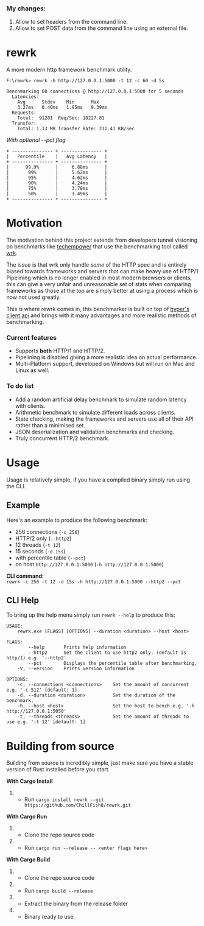 ### My changes:

1. Allow to set headers from the command line.
2. Allow to set POST data from the command line using an external file.

# rewrk
A more modern http framework benchmark utility.

```
F:\rewrk> rewrk -h http://127.0.0.1:5000 -t 12 -c 60 -d 5s

Benchmarking 60 connections @ http://127.0.0.1:5000 for 5 seconds
  Latencies:
    Avg      Stdev    Min      Max    
    3.27ms   0.40ms   1.95ms   9.39ms
  Requests:
    Total:  91281  Req/Sec: 18227.81
  Transfer:
    Total: 1.13 MB Transfer Rate: 231.41 KB/Sec
```

*With optional --pct flag*
```
+ --------------- + --------------- +
|   Percentile    |   Avg Latency   |
+ --------------- + --------------- +
|      99.9%      |     6.88ms      |
|       99%       |     5.62ms      |
|       95%       |     4.62ms      |
|       90%       |     4.24ms      |
|       75%       |     3.78ms      |
|       50%       |     3.49ms      |
+ --------------- + --------------- +
```

# Motivation
The motivation behind this project extends from developers tunnel visioning on benchmarks like [techempower](https://www.techempower.com/benchmarks/) that use the benchmarking tool called [wrk](https://github.com/wg/wrk).

The issue is that wrk only handle *some* of the HTTP spec and is entirely biased towards frameworks and servers that can make heavy use of HTTP/1 Pipelining which is no longer enabled in most modern browsers or clients, this can give a very unfair and unreasonable set of stats when comparing frameworks as those at the top are simply
better at using a process which is now not used greatly.

This is where rewrk comes in, this benchmarker is built on top of [hyper's client api](https://github.com/hyperium/hyper) and brings with it many advantages and more realistic methods of benchmarking.

### Current features
- Supports **both** HTTP/1 and HTTP/2.
- Pipelining is disabled giving a more realistic idea on actual performance.
- Multi-Platform support, developed on Windows but will run on Mac and Linux as well.

### To do list
- Add a random artificial delay benchmark to simulate random latency with clients.
- Arithmetic benchmark to simulate different loads across clients.
- State checking, making the frameworks and servers use all of their API rather than a minimised set.
- JSON deserialization and validation benchmarks and checking.
- Truly concurrent HTTP/2 benchmark.

# Usage
Usage is relatively simple, if you have a compiled binary simply run using the CLI.

## Example
Here's an example to produce the following benchmark:
- 256 connections (`-c 256`)
- HTTP/2 only (`--http2`)
- 12 threads (`-t 12`)
- 15 seconds (`-d 15s`)
- with percentile table (`--pct`)
- on host `http://127.0.0.1:5000` (`-h http://127.0.0.1:5000`)<br>

**CLI command:**<br>
`rewrk -c 256 -t 12 -d 15s -h http://127.0.0.1:5000 --http2 --pct`


## CLI Help
To bring up the help menu simply run `rewrk --help` to produce this:

```
USAGE:
    rewrk.exe [FLAGS] [OPTIONS] --duration <duration> --host <host>

FLAGS:
        --help       Prints help information
        --http2      Set the client to use http2 only. (default is http/1) e.g. '--http2'
        --pct        Displays the percentile table after benchmarking.
    -V, --version    Prints version information

OPTIONS:
    -c, --connections <connections>    Set the amount of concurrent e.g. '-c 512' [default: 1]
    -d, --duration <duration>          Set the duration of the benchmark.
    -h, --host <host>                  Set the host to bench e.g. '-h http://127.0.0.1:5050'
    -t, --threads <threads>            Set the amount of threads to use e.g. '-t 12' [default: 1]
```

# Building from source

Building from source is incredibly simple, just make sure you have a stable version of Rust installed before you start.

**With Cargo Install**
1) - Run `cargo install rewrk --git https://github.com/ChillFish8/rewrk.git`

**With Cargo Run**
1) - Clone the repo source code
2) - Run `cargo run --release -- <enter flags here>`

**With Cargo Build**
1) - Clone the repo source code
2) - Run `cargo build --release`
3) - Extract the binary from the release folder
4) - Binary ready to use.
